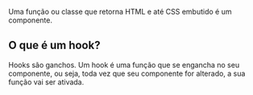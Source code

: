 Uma função ou classe que retorna HTML e até CSS
embutido é um componente.

## O que é um hook?

Hooks são ganchos. Um hook é uma função que se
engancha no seu componente, ou seja, toda vez
que seu componente for alterado, a sua função vai
ser ativada.